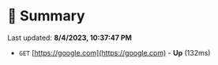 # 📖 Summary
Last updated: **8/4/2023, 10:37:47 PM**

- `GET` [https://google.com](https://google.com) - **Up** (132ms)
